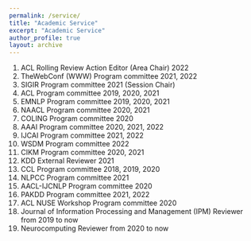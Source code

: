 ```yaml
---
permalink: /service/
title: "Academic Service"
excerpt: "Academic Service"
author_profile: true
layout: archive
---
```


1. ACL Rolling Review Action Editor (Area Chair) 2022
1. TheWebConf (WWW) Program committee 2021, 2022
1. SIGIR Program committee 2021 (Session Chair) 
1. ACL Program committee 2019, 2020, 2021
1. EMNLP Program committee 2019, 2020, 2021
1. NAACL Program committee 2020, 2021
1. COLING Program committee 2020 
1. AAAI Program committee 2020, 2021, 2022
1. IJCAI Program committee 2021, 2022
1. WSDM Program committee 2022
3. CIKM Program committee 2020, 2021
4. KDD External Reviewer 2021
5. CCL Program committee 2018, 2019, 2020 
6. NLPCC Program committee 2021
7. AACL-IJCNLP Program committee 2020 
8. PAKDD Program committee 2021, 2022
9. ACL NUSE Workshop Program committee 2020 
10. Journal of Information Processing and Management (IPM) Reviewer from 2019 to now
11. Neurocomputing Reviewer from 2020 to now
